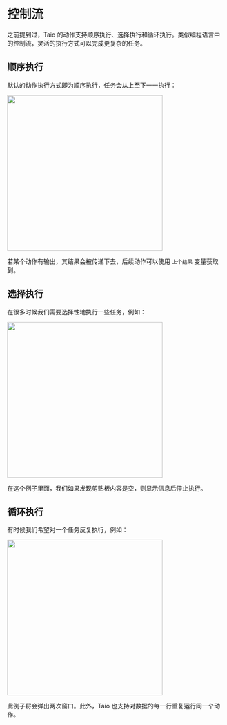 # 控制流

之前提到过，Taio 的动作支持顺序执行、选择执行和循环执行。类似编程语言中的控制流，灵活的执行方式可以完成更复杂的任务。

## 顺序执行

默认的动作执行方式即为顺序执行，任务会从上至下一一执行：

<img src="/cn/actions/assets/IMG_1.png" width="360" />

若某个动作有输出，其结果会被传递下去，后续动作可以使用 `上个结果` 变量获取到。

## 选择执行

在很多时候我们需要选择性地执行一些任务，例如：

<img src="/cn/actions/assets/IMG_2.png" width="360" />

在这个例子里面，我们如果发现剪贴板内容是空，则显示信息后停止执行。

## 循环执行

有时候我们希望对一个任务反复执行，例如：

<img src="/cn/actions/assets/IMG_3.png" width="360" />

此例子将会弹出两次窗口。此外，Taio 也支持对数据的每一行重复运行同一个动作。